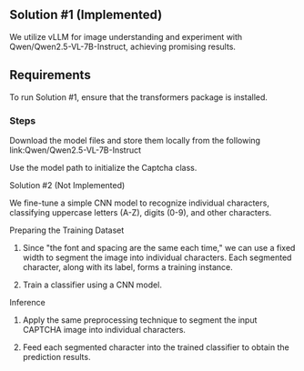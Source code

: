 ## Solution #1 (Implemented)

We utilize vLLM for image understanding and experiment with Qwen/Qwen2.5-VL-7B-Instruct, achieving promising results.

## Requirements

To run Solution #1, ensure that the transformers package is installed.

### Steps

Download the model files and store them locally from the following link:Qwen/Qwen2.5-VL-7B-Instruct

Use the model path to initialize the Captcha class.

Solution #2 (Not Implemented)

We fine-tune a simple CNN model to recognize individual characters, classifying uppercase letters (A-Z), digits (0-9), and other characters.

Preparing the Training Dataset

1. Since "the font and spacing are the same each time," we can use a fixed width to segment the image into individual characters. Each segmented character, along with its label, forms a training instance.

2. Train a classifier using a CNN model.

Inference

1. Apply the same preprocessing technique to segment the input CAPTCHA image into individual characters.

2. Feed each segmented character into the trained classifier to obtain the prediction results.

